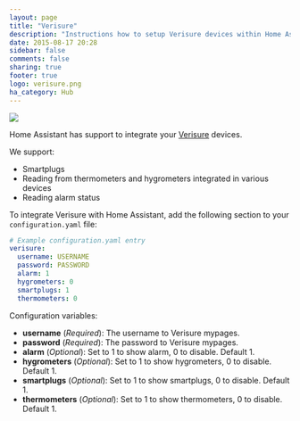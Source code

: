 ```yaml
---
layout: page
title: "Verisure"
description: "Instructions how to setup Verisure devices within Home Assistant."
date: 2015-08-17 20:28
sidebar: false
comments: false
sharing: true
footer: true
logo: verisure.png
ha_category: Hub
---
```


<img src='/images/supported_brands/verisure.png' class='brand pull-right' />

Home Assistant has support to integrate your [Verisure](https://www.verisure.com/) devices.

We support:

  * Smartplugs
  * Reading from thermometers and hygrometers integrated in various devices
  * Reading alarm status

To integrate Verisure with Home Assistant, add the following section to your `configuration.yaml` file:

```yaml
# Example configuration.yaml entry
verisure:
  username: USERNAME
  password: PASSWORD
  alarm: 1
  hygrometers: 0
  smartplugs: 1
  thermometers: 0
```

Configuration variables:

- **username** (*Required*): The username to Verisure mypages.
- **password** (*Required*): The password to Verisure mypages.
- **alarm** (*Optional*): Set to 1 to show alarm, 0 to disable. Default 1.
- **hygrometers** (*Optional*): Set to 1 to show hygrometers, 0 to disable. Default 1.
- **smartplugs** (*Optional*): Set to 1 to show smartplugs, 0 to disable. Default 1.
- **thermometers** (*Optional*): Set to 1 to show thermometers, 0 to disable. Default 1.

